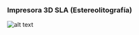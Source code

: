 ### Impresora 3D SLA (Estereolitografía)

![alt text](<../MF0954_2 Reparación/Reparación de Impresoras/15. Impresora 3D SLA (Estereolitografía)/formcure.webp>)